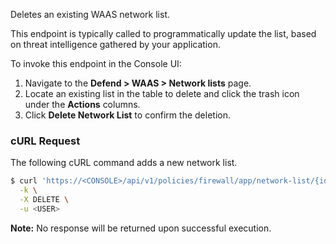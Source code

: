 Deletes an existing WAAS network list.

This endpoint is typically called to programmatically update the list, based on threat intelligence gathered by your application.

To invoke this endpoint in the Console UI:

1. Navigate to the **Defend > WAAS > Network lists** page.
2. Locate an existing list in the table to delete and click the trash icon under the **Actions** columns.
3. Click **Delete Network List** to confirm the deletion.

### cURL Request

The following cURL command adds a new network list.

```bash
$ curl 'https://<CONSOLE>/api/v1/policies/firewall/app/network-list/{id}' \
  -k \
  -X DELETE \
  -u <USER>
```

​**Note:** No response will be returned upon successful execution.
